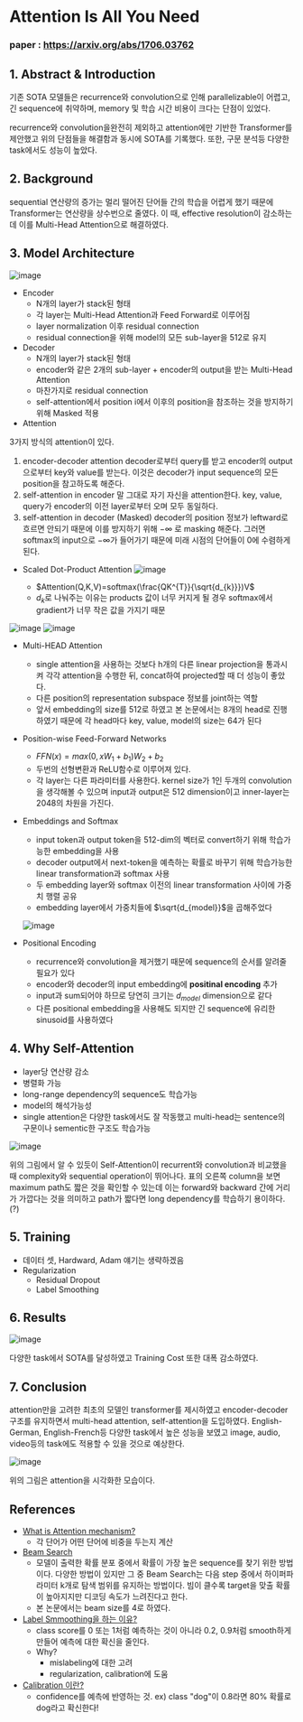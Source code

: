 # Attention Is All You Need
### paper : https://arxiv.org/abs/1706.03762

## 1. Abstract & Introduction
기존 SOTA 모델들은 recurrence와 convolution으로 인해 parallelizable이 어렵고, 긴 sequence에 취약하며, memory 및 학습 시간 비용이 크다는 단점이 있었다.

recurrence와 convolution을완전히 제외하고 attention에만 기반한 Transformer를 제안했고 위의 단점들을 해결함과 동시에 SOTA를 기록했다. 또한, 구문 분석등 다양한
task에서도 성능이 높았다.

## 2. Background
sequential 연산량의 증가는 멀리 떨어진 단어들 간의 학습을 어렵게 했기 때문에 Transformer는 연산량을 상수번으로 줄였다. 이 때, effective resolution이 감소하는데 이를 Multi-Head Attention으로 해결하였다.

## 3. Model Architecture
![image](https://user-images.githubusercontent.com/70709889/176033237-bcc03398-0f12-42d5-9173-d233f9ef52be.png)

- Encoder
  - N개의 layer가 stack된 형태
  - 각 layer는 Multi-Head Attention과 Feed Forward로 이루어짐
  - layer normalization 이후 residual connection
  - residual connection을 위해 model의 모든 sub-layer을 512로 유지
- Decoder
  - N개의 layer가 stack된 형태
  - encoder와 같은 2개의 sub-layer + encoder의 output을 받는 Multi-Head Attention
  - 마찬가지로 residual connection
  - self-attention에서 position i에서 이후의 position을 참조하는 것을 방지하기 위해 Masked 적용
- Attention

3가지 방식의 attention이 있다.
1. encoder-decoder attention
decoder로부터 query를 받고 encoder의 output으로부터 key와 value를 받는다. 이것은 decoder가 input sequence의 모든 position을 참고하도록 해준다.
2. self-attention in encoder
말 그대로 자기 자신을 attention한다. key, value, query가 encoder의 이전 layer로부터 오며 모두 동일하다.
3. self-attention in decoder (Masked)
decoder의 position 정보가 leftward로 흐르면 안되기 때문에 이를 방지하기 위해 $-\infty$ 로 masking 해준다. 
그러면 softmax의 input으로 $-\infty$가 들어가기 때문에 미래 시점의 단어들이 0에 수렴하게 된다.

  - Scaled Dot-Product Attention
![image](https://user-images.githubusercontent.com/70709889/176039169-9bdfa9c2-b4d7-45ef-a7f0-ea009fd2f548.png)

    - $Attention(Q,K,V)=softmax(\frac{QK^{T}}{\sqrt{d_{k}}})V$
    - $d_{k}$로 나눠주는 이유는 products 값이 너무 커지게 될 경우 softmax에서 gradient가 너무 작은 값을 가지기 때문
    
![image](https://user-images.githubusercontent.com/70709889/176039860-cf8b4c2c-f462-4431-8ac3-028a3b10d136.png)
![image](https://user-images.githubusercontent.com/70709889/176040649-18e5461a-9dbc-4a22-b438-cec23b2b4daa.png)

  - Multi-HEAD Attention
    - single attention을 사용하는 것보다 h개의 다른 linear projection을 통과시켜 각각 attention을 수행한 뒤, concat하여 projected할 때 더 성능이 좋았다.
    - 다른 position의 representation subspace 정보를 joint하는 역할
    - 앞서 embedding의 size를 512로 하였고 본 논문에서는 8개의 head로 진행하였기 때문에 각 head마다 key, value, model의 size는 64가 된다
- Position-wise Feed-Forward Networks
  - $FFN(x)=max(0,xW_{1}+b_{1})W_{2}+b_{2}$
  - 두번의 선형변환과 ReLU함수로 이루어져 있다.
  - 각 layer는 다른 파라미터를 사용한다. kernel size가 1인 두개의 convolution을 생각해볼 수 있으며 input과 output은 512 dimension이고 inner-layer는 2048의 차원을 가진다.
- Embeddings and Softmax
  - input token과 output token을 512-dim의 벡터로 convert하기 위해 학습가능한 embedding을 사용
  - decoder output에서 next-token을 예측하는 확률로 바꾸기 위해 학습가능한 linear transformation과 softmax 사용
  - 두 embedding layer와 softmax 이전의 linear transformation 사이에 가중치 행렬 공유
  - embedding layer에서 가중치들에 $\sqrt{d_{model}}$을 곱해주었다
  
  ![image](https://user-images.githubusercontent.com/70709889/176045581-a232e2f2-bdc5-438e-b7bd-4d715d68111e.png)

- Positional Encoding
  - recurrence와 convolution을 제거했기 때문에 sequence의 순서를 알려줄 필요가 있다
  - encoder와 decoder의 input embedding에 **positinal encoding** 추가
  - input과 sum되어야 하므로 당연히 크기는 $d_{model}$ dimension으로 같다
  - 다른 positional embedding을 사용해도 되지만 긴 sequence에 유리한 sinusoid를 사용하였다
## 4. Why Self-Attention
- layer당 연산량 감소
- 병렬화 가능
- long-range dependency의 sequence도 학습가능
- model의 해석가능성
- single attention은 다양한 task에서도 잘 작동했고 multi-head는 sentence의 구문이나 sementic한 구조도 학습가능

![image](https://user-images.githubusercontent.com/70709889/176091465-94743c65-7a53-490a-90c9-4a3f59f62ecd.png)

위의 그림에서 알 수 있듯이 Self-Attention이 recurrent와 convolution과 비교했을 때 complexity와 sequential operation이 뛰어나다. 표의 오른쪽 column을 보면 maximum path도 짧은 것을 확인할 수 있는데 이는 forward와 backward 간에 거리가 가깝다는 것을 의미하고 path가 짧다면 long dependency를 학습하기 용이하다. (?)
## 5. Training
- 데이터 셋, Hardward, Adam 얘기는 생략하겠음
- Regularization
  - Residual Dropout
  - Label Smoothing
## 6. Results
![image](https://user-images.githubusercontent.com/70709889/176095028-27f21d89-328e-4df8-a146-771999b66e68.png)

다양한 task에서 SOTA를 달성하였고 Training Cost 또한 대폭 감소하였다.
## 7. Conclusion
attention만을 고려한 최초의 모델인 transformer를 제시하였고 encoder-decoder 구조를 유지하면서 multi-head attention, self-attention을 도입하였다.
English-German, English-French등 다양한 task에서 높은 성능을 보였고   image, audio, video등의 task에도 적용할 수 있을 것으로 예상한다.

![image](https://user-images.githubusercontent.com/70709889/176092935-623425c3-ab51-444c-a829-9e28a8328377.png)

위의 그림은 attention을 시각화한 모습이다.

## References
- [What is Attention mechanism?](https://wikidocs.net/22893)
  - 각 단어가 어떤 단어에 비중을 두는지 계산
- [Beam Search](https://velog.io/@nawnoes/%EC%9E%90%EC%97%B0%EC%96%B4%EC%B2%98%EB%A6%AC-Beam-Search)
  - 모델이 출력한 확률 분포 중에서 확률이 가장 높은 sequence를 찾기 위한 방법이다. 다양한 방법이 있지만 그 중 Beam Search는 다음 step 중에서 하이퍼파라미터 k개로 탐색 범위를 유지하는 방법이다. 빔이 클수록 target을 맞출 확률이 높아지지만 디코딩 속도가 느려진다고 한다.
  - 본 논문에서는 beam size를 4로 하였다.
- [Label Smmoothing을 하는 이유?](https://3months.tistory.com/465)
  - class score를 0 또는 1처럼 예측하는 것이 아니라 0.2, 0.9처럼 smooth하게 만들어 예측에 대한 확신을 줄인다. 
  - Why? 
    - mislabeling에 대한 고려
    - regularization, calibration에 도움
- [Calibration 이란?](https://3months.tistory.com/490)
  - confidence를 예측에 반영하는 것. ex) class "dog"이 0.8라면 80% 확률로 dog라고 확신한다!
